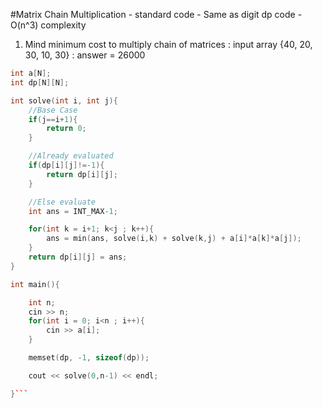 #Matrix Chain Multiplication - standard code - Same as digit dp code - O(n^3) complexity

1. Mind minimum cost to multiply chain of matrices : input array {40, 20, 30, 10, 30} : answer = 26000

```C++
int a[N];
int dp[N][N];

int solve(int i, int j){
    //Base Case
    if(j==i+1){
        return 0;
    }

    //Already evaluated
    if(dp[i][j]!=-1){
        return dp[i][j];
    }

    //Else evaluate
    int ans = INT_MAX-1;

    for(int k = i+1; k<j ; k++){
        ans = min(ans, solve(i,k) + solve(k,j) + a[i]*a[k]*a[j]);
    }
    return dp[i][j] = ans;
}

int main(){

    int n;
    cin >> n;
    for(int i = 0; i<n ; i++){
        cin >> a[i];
    }

    memset(dp, -1, sizeof(dp));

    cout << solve(0,n-1) << endl;

}```
